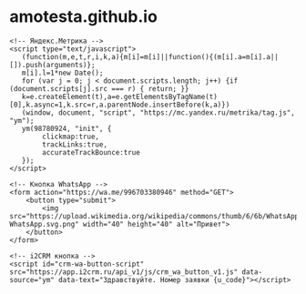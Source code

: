 # amotesta.github.io
<!DOCTYPE html>
<html lang="ru">
<head>
    <meta charset="UTF-8">
    <title>Моя страница</title>
    
    <!-- Яндекс.Метрика -->
    <script type="text/javascript">
       (function(m,e,t,r,i,k,a){m[i]=m[i]||function(){(m[i].a=m[i].a||[]).push(arguments)};
       m[i].l=1*new Date();
       for (var j = 0; j < document.scripts.length; j++) {if (document.scripts[j].src === r) { return; }}
       k=e.createElement(t),a=e.getElementsByTagName(t)[0],k.async=1,k.src=r,a.parentNode.insertBefore(k,a)})
       (window, document, "script", "https://mc.yandex.ru/metrika/tag.js", "ym");
       ym(98780924, "init", {
            clickmap:true,
            trackLinks:true,
            accurateTrackBounce:true
       });
    </script>
</head>

<body>
    <noscript><div><img src="https://mc.yandex.ru/watch/98780924" style="position:absolute; left:-9999px;" alt="" /></div></noscript>
    <!-- /Яндекс.Метрика -->

    <!-- Кнопка WhatsApp -->
    <form action="https://wa.me/996703380946" method="GET">
        <button type="submit">
            <img src="https://upload.wikimedia.org/wikipedia/commons/thumb/6/6b/WhatsApp.svg/225px-WhatsApp.svg.png" width="40" height="40" alt="Привет">
        </button>
    </form>

    <!-- i2CRM кнопка -->
    <script id="crm-wa-button-script" src="https://app.i2crm.ru/api_v1/js/crm_wa_button_v1.js" data-source="ym" data-text="Здравствуйте. Номер заявки {u_code}"></script>
</body>
</html>

